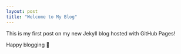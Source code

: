 ```yaml
---
layout: post
title: "Welcome to My Blog"
---
```


This is my first post on my new Jekyll blog hosted with GitHub Pages!

Happy blogging 🚀
